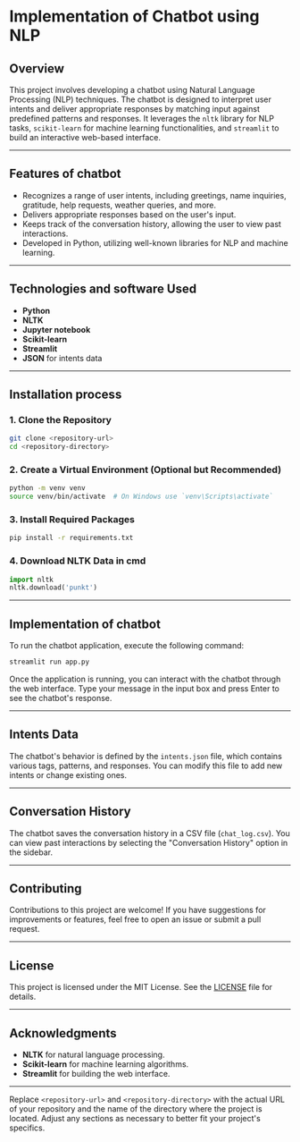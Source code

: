 
# Implementation of Chatbot using NLP

## Overview
This project involves developing a chatbot using Natural Language Processing (NLP) techniques. The chatbot is designed to interpret user intents and deliver appropriate responses by matching input against predefined patterns and responses. It leverages the `nltk` library for NLP tasks, `scikit-learn` for machine learning functionalities, and `streamlit` to build an interactive web-based interface.

---

## Features of chatbot
- Recognizes a range of user intents, including greetings, name inquiries, gratitude, help requests, weather queries, and more.
- Delivers appropriate responses based on the user's input.
- Keeps track of the conversation history, allowing the user to view past interactions.
- Developed in Python, utilizing well-known libraries for NLP and machine learning.

---

## Technologies and software Used
- **Python**
- **NLTK**
- **Jupyter notebook**
- **Scikit-learn**
- **Streamlit**
- **JSON** for intents data

---

## Installation process

### 1. Clone the Repository
```bash
git clone <repository-url>
cd <repository-directory>
```

### 2. Create a Virtual Environment (Optional but Recommended)
```bash
python -m venv venv
source venv/bin/activate  # On Windows use `venv\Scripts\activate`
```

### 3. Install Required Packages
```bash
pip install -r requirements.txt
```

### 4. Download NLTK Data in cmd
```python
import nltk
nltk.download('punkt')
```

---

## Implementation of chatbot
To run the chatbot application, execute the following command:
```bash
streamlit run app.py
```

Once the application is running, you can interact with the chatbot through the web interface. Type your message in the input box and press Enter to see the chatbot's response.

---

## Intents Data
The chatbot's behavior is defined by the `intents.json` file, which contains various tags, patterns, and responses. You can modify this file to add new intents or change existing ones.

---

## Conversation History
The chatbot saves the conversation history in a CSV file (`chat_log.csv`). You can view past interactions by selecting the "Conversation History" option in the sidebar.

---

## Contributing
Contributions to this project are welcome! If you have suggestions for improvements or features, feel free to open an issue or submit a pull request.

---

## License
This project is licensed under the MIT License. See the [LICENSE](LICENSE) file for details.

---

## Acknowledgments
- **NLTK** for natural language processing.
- **Scikit-learn** for machine learning algorithms.
- **Streamlit** for building the web interface.

---

Replace `<repository-url>` and `<repository-directory>` with the actual URL of your repository and the name of the directory where the project is located. Adjust any sections as necessary to better fit your project's specifics.
